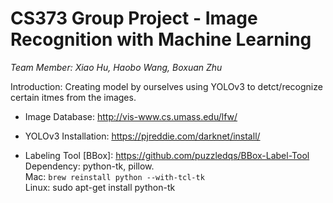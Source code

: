 # CS373 Group Project - Image Recognition with Machine Learning 
 _Team Member: Xiao Hu, Haobo Wang, Boxuan Zhu_

Introduction: Creating model by ourselves using YOLOv3 to detct/recognize certain itmes from the images. 

* Image Database: http://vis-www.cs.umass.edu/lfw/

* YOLOv3 Installation: https://pjreddie.com/darknet/install/

* Labeling Tool [BBox]: https://github.com/puzzledqs/BBox-Label-Tool<br/>
Dependency: python-tk, pillow. <br/>
  Mac: `brew reinstall python --with-tcl-tk`<br/>
  Linux: sudo apt-get install python-tk 
 



